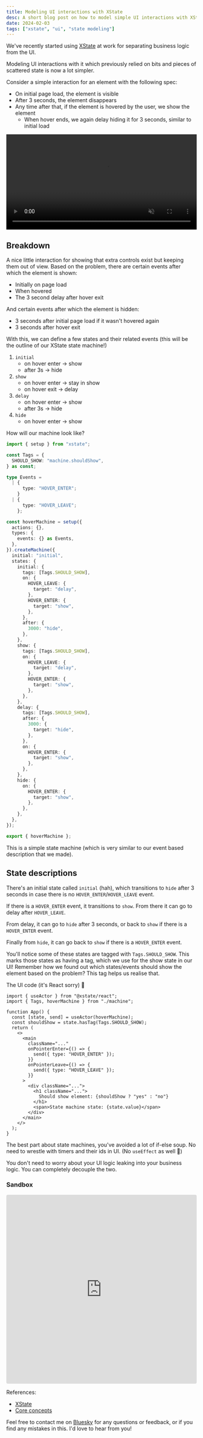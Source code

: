 ```yaml
---
title: Modeling UI interactions with XState
desc: A short blog post on how to model simple UI interactions with XState
date: 2024-02-03
tags: ["xstate", "ui", "state modeling"]
---
```


We've recently started using [XState](https://stately.ai/docs) at work for separating business logic from the UI.

Modeling UI interactions with it which previously relied on bits and pieces of scattered state is now a lot simpler.

Consider a simple interaction for an element with the following spec:

- On initial page load, the element is visible
- After 3 seconds, the element disappears
- Any time after that, if the element is hovered by the user, we show the element
  - When hover ends, we again delay hiding it for 3 seconds, similar to initial load

<video autoplay playsinline muted controls  width="100%">
  <source src="/images/xstate-1.mp4" type="video/mp4">></source>
</video>

## Breakdown

A nice little interaction for showing that extra controls exist but keeping them out of view. Based on the problem, there are certain events after which the element is shown:

- Initially on page load
- When hovered
- The 3 second delay after hover exit

And certain events after which the element is hidden:

- 3 seconds after initial page load if it wasn't hovered again
- 3 seconds after hover exit

With this, we can define a few states and their related events (this will be the outline of our XState state machine!)

1. `initial`
   - on hover enter -> show
   - after 3s -> hide
2. `show`
   - on hover enter -> stay in show
   - on hover exit -> delay
3. `delay`
   - on hover enter -> show
   - after 3s -> hide
4. `hide`
   - on hover enter -> show

How will our machine look like?

```typescript
import { setup } from "xstate";

const Tags = {
  SHOULD_SHOW: "machine.shouldShow",
} as const;

type Events =
  | {
      type: "HOVER_ENTER";
    }
  | {
      type: "HOVER_LEAVE";
    };

const hoverMachine = setup({
  actions: {},
  types: {
    events: {} as Events,
  },
}).createMachine({
  initial: "initial",
  states: {
    initial: {
      tags: [Tags.SHOULD_SHOW],
      on: {
        HOVER_LEAVE: {
          target: "delay",
        },
        HOVER_ENTER: {
          target: "show",
        },
      },
      after: {
        3000: "hide",
      },
    },
    show: {
      tags: [Tags.SHOULD_SHOW],
      on: {
        HOVER_LEAVE: {
          target: "delay",
        },
        HOVER_ENTER: {
          target: "show",
        },
      },
    },
    delay: {
      tags: [Tags.SHOULD_SHOW],
      after: {
        3000: {
          target: "hide",
        },
      },
      on: {
        HOVER_ENTER: {
          target: "show",
        },
      },
    },
    hide: {
      on: {
        HOVER_ENTER: {
          target: "show",
        },
      },
    },
  },
});

export { hoverMachine };
```

This is a simple state machine (which is very similar to our event based description that we made).

## State descriptions

There's an initial state called `initial` (hah), which transitions to `hide` after 3 seconds in case there is no `HOVER_ENTER`/`HOVER_LEAVE` event.

If there is a `HOVER_ENTER` event, it transitions to `show`. From there it can go to delay after `HOVER_LEAVE`.

From delay, it can go to `hide` after 3 seconds, or back to `show` if there is a `HOVER_ENTER` event.

Finally from `hide`, it can go back to `show` if there is a `HOVER_ENTER` event.

You'll notice some of these states are tagged with `Tags.SHOULD_SHOW`. This marks those states as having a tag, which we use for the show state in our UI! Remember how we found out which states/events should show the element based on the problem? This tag helps us realise that.

The UI code (it's React sorry) 🙏

```tsx
import { useActor } from "@xstate/react";
import { Tags, hoverMachine } from "./machine";

function App() {
  const [state, send] = useActor(hoverMachine);
  const shouldShow = state.hasTag(Tags.SHOULD_SHOW);
  return (
    <>
      <main
        className="..."
        onPointerEnter={() => {
          send({ type: "HOVER_ENTER" });
        }}
        onPointerLeave={() => {
          send({ type: "HOVER_LEAVE" });
        }}
      >
        <div className="...">
          <h1 className="...">
            Should show element: {shouldShow ? "yes" : "no"}
          </h1>
          <span>State machine state: {state.value}</span>
        </div>
      </main>
    </>
  );
}
```

The best part about state machines, you've avoided a lot of if-else soup. No need to wrestle with timers and their ids in UI. (No `useEffect` as well 👀)

You don't need to worry about your UI logic leaking into your business logic. You can completely decouple the two.

### Sandbox

<iframe src="https://stackblitz.com/edit/vitejs-vite-tqbjy7?ctl=1&embed=1&file=src%2Fmachine.ts&hideNavigation=1" style="width:100%; height:500px; border:0; border-radius: 4px; overflow:hidden;" title="Modeling Interactions w/ XState" loading="lazy"></iframe>

References:

- [XState](https://stately.ai/docs/)
- [Core concepts](https://stately.ai/docs/state-machines-and-statecharts)

Feel free to contact me on [Bluesky](https://bsky.app/profile/anikd.com) for any questions or feedback, or if you find any mistakes in this. I'd love to hear from you!

